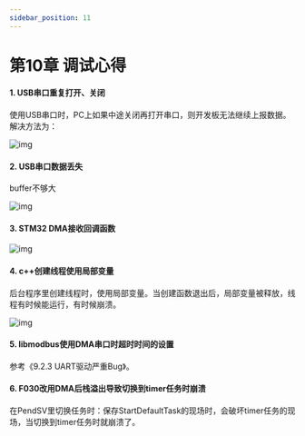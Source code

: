 ```yaml
---
sidebar_position: 11
---
```


# 第10章 调试心得

#### **1. USB串口重复打开、关闭**

使用USB串口时，PC上如果中途关闭再打开串口，则开发板无法继续上报数据。解决方法为：

![img](http://photos.100ask.net/modbus-docs/project_one/chapter11/image1.png) 

#### **2. USB串口数据丢失**

buffer不够大

![img](http://photos.100ask.net/modbus-docs/project_one/chapter11/image2.png) 

#### **3. STM32 DMA接收回调函数**

![img](http://photos.100ask.net/modbus-docs/project_one/chapter11/image3.png) 

#### **4. c++创建线程使用局部变量**

后台程序里创建线程时，使用局部变量。当创建函数退出后，局部变量被释放，线程有时候能运行，有时候崩溃。

![img](http://photos.100ask.net/modbus-docs/project_one/chapter11/image4.png) 

#### **5. libmodbus使用DMA串口时超时时间的设置**

参考《9.2.3 UART驱动严重Bug》。

#### **6. F030改用DMA后栈溢出导致切换到timer任务时崩溃**

在PendSV里切换任务时：保存StartDefaultTask的现场时，会破坏timer任务的现场，当切换到timer任务时就崩溃了。

 

 

 

 